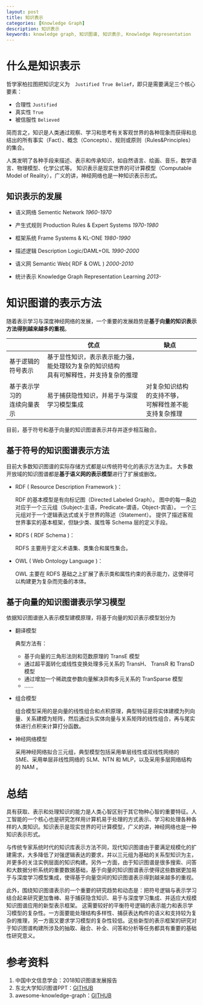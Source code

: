 ```yaml
---
layout: post
title: 知识表示
categories: [Knowledge Graph]
description: 知识表示
keywords: knowledge graph, 知识图谱, 知识表示, Knowledge Representation
---
```


# 什么是知识表示

哲学家柏拉图把知识定义为　`Justified True Belief`，即只是需要满足三个核心要素：
- 合理性 `Justified`
- 真实性 `True`
- 被信服性 `Believed`

简而言之，知识是人类通过观察、学习和思考有关客观世界的各种现象而获得和总结出的所有事实（Fact）、概念（Concepts）、规则或原则（Rules&Principles）的集合。

人类发明了各种手段来描述、表示和传承知识，如自然语言、绘画、音乐，数学语言、物理模型、化学公式等。
知识表示是现实世界的可计算模型（Computable Model of Reality），广义的讲，神经网络也是一种知识表示形式。

## 知识表示的发展

- 语义网络
  Sementic Network
  *1960-1970*

- 产生式规则
  Production Rules & Expert Systems
  *1970-1980*
- 框架系统
  Frame Systems & KL-ONE
  *1980-1990*
- 描述逻辑
  Description Logic/DAML+OIL
  *1990-2000*
- 语义网
  Semantic Web( RDF & OWL )
  *2000-2010*
- 统计表示
  Knowledge Graph Representation Learning
  *2013-*

# 知识图谱的表示方法

随着表示学习与深度神经网络的发展，一个重要的发展趋势是**基于向量的知识表示方法得到越来越多的重视**。

|                                | 优点                                                                                     | 缺点                                                     |
| ------------------------------ | ---------------------------------------------------------------------------------------- | -------------------------------------------------------- |
| 基于逻辑的符号表示             | 基于显性知识，表示表示能力强，能处理较为复杂的知识结构<br>具有可解释性，并支持复杂的推理 |                                                          |
| 基于表示学习的<br>连续向量表示 | 易于捕获隐性知识，并易于与深度学习模型集成                                               | 对复杂知识结构的支持不够，<br>可解释性差不能支持复杂推理 |

目前，基于符号和基于向量的知识图谱表示并存并逐步相互融合。

## 基于符号的知识图谱表示方法

目前大多数知识图谱的实际存储方式都是以传统符号化的表示方法为主。
大多数开放域的知识图谱都是**基于语义网的表示模型**进行了扩展或删改。

- RDF ( Resource Description Framework )：

  RDF 的基本模型是有向标记图（Directed Labeled Graph）。
  图中的每一条边对应于一个三元组（Subject-主语，Predicate-谓语，Object-宾语）。
  一个三元组对于一个逻辑表达式或关于世界的陈述（Statement）。
  提供了描述客观世界事实的基本框架，但缺少类、属性等 Schema 层的定义手段。

- RDFS ( RDF Schema )：

  RDFS 主要用于定义术语集、类集合和属性集合。

- OWL ( Web Ontology Language )：

  OWL 主要在 RDFS 基础之上扩展了表示类和属性约束的表示能力，这使得可以构建更为复杂而完备的本体。

## 基于向量的知识图谱表示学习模型

依据知识图谱嵌入表示模型建模原理，将基于向量的知识表示模型划分为

- 翻译模型

  典型方法有：
  - 基于向量的三角形法则和范数原理的 TransE 模型
  - 通过超平面转化或线性变换处理多元关系的 TransH、 TransR 和 TransD 模型
  - 通过增加一个稀疏度参数向量解决异构多元关系的 TranSparse 模型
  - ......

- 组合模型

  组合模型采用的是向量的线性组合和点积原理，典型特征是将实体建模为列向量、关系建模为矩阵，然后通过头实体向量与关系矩阵的线性组合，再与尾实体进行点积来计算打分函数。

- 神经网络模型

  采用神经网络拟合三元组，典型模型包括采用单层线性或双线性网络的 SME、采用单层非线性网络的 SLM、NTN 和 MLP，以及采用多层网络结构的 NAM 。

# 总结

具有获取、表示和处理知识的能力是人类心智区别于其它物种心智的重要特征。人工智能的一个核心也是研究怎样用计算机易于处理的方式表示、学习和处理各种各样的人类知识。知识表示是现实世界的可计算模型，广义的讲，神经网络也是一种知识表示形式。

与传统专家系统时代的知识库表示方法不同，现代知识图谱由于要满足规模化的扩建需求，大多降低了对强逻辑表达的要求，并以三元组为基础的关系型知识为主，并更多的关注实例层面的知识构建。另外一方面，由于知识图谱是很多搜索、问答和大数据分析系统的重要数据基础，基于向量的知识图谱表示使得这些数据更加易于与深度学习模型集成，使得基于向量空间的知识图谱表示得到越来越多的重视。

此外，围绕知识图谱表示的一个重要的研究趋势和动态是：把符号逻辑与表示学习结合起来研究更加鲁棒、易于捕获隐含知识、易于与深度学习集成、并适应大规模知识图谱应用的新型表示框架。
这需要较好的平衡符号逻辑的表示能力和表示学习模型的复杂性。一方面要能处理结构多样性、捕获表达构件的语义和支持较为复杂的推理，另一方面又要求学习模型的复杂性较低。这些新型的表示框架的研究对于知识图谱构建所涉及的抽取、融合、补全、问答和分析等任务都具有重要的基础性研究意义。



# 参考资料

1.  中国中文信息学会：2018知识图谱发展报告
2.  东北大学知识图谱PPT：[GITHUB](https://github.com/npubird/KnowledgeGraphCourse)
3. awesome-knowledge-graph：[GITHUB](https://github.com/husthuke/awesome-knowledge-graph)
